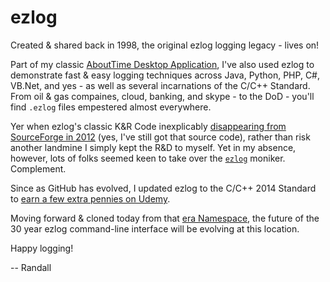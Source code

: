 # ezlog
Created & shared back in 1998, the original ezlog logging legacy - lives on!

Part of my classic [AboutTime Desktop Application](https://github.com/soft9000/AboutTime), I've also used ezlog to demonstrate fast & easy logging techniques across Java, Python, PHP, C#, VB.Net, and yes - as well as several incarnations of the C/C++ Standard. From oil & gas compaines, cloud, banking, and skype - to the DoD - you'll find `.ezlog` files empestered almost everywhere.

Yer when ezlog's classic K&R Code inexplicably [disappearing from SourceForge in 2012](https://sourceforge.net/projects/ezlog/files/) (yes, I've still got that source code), rather than risk another landmine I simply kept the R&D to myself. Yet in my absence, however, lots of folks seemed keen to take over the [`ezlog`](https://www.google.com/search?q=ezlog&rlz=1C1CHBF_enUS971US971&oq=ezlog) moniker. Complement.

Since as GitHub has evolved, I updated ezlog to the C/C++ 2014 Standard to [earn a few extra pennies on Udemy](https://www.udemy.com/course/gnu-cpp-2000).

Moving forward & cloned today from that [era Namespace](https://github.com/soft9000/era), the future of the 30 year ezlog command-line interface will be evolving at this location.

Happy logging!

-- Randall





